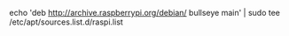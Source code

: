 
echo 'deb http://archive.raspberrypi.org/debian/ bullseye main' | sudo tee /etc/apt/sources.list.d/raspi.list
